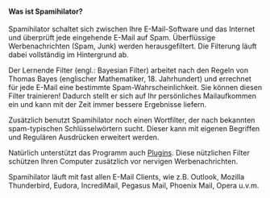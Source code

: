#### Was ist Spamihilator?

Spamihilator schaltet sich zwischen Ihre E-Mail-Software und das Internet und überprüft
jede eingehende E-Mail auf Spam. Überflüssige Werbenachrichten (Spam, Junk) werden
herausgefiltert. Die Filterung läuft dabei vollständig im Hintergrund ab.

Der Lernende Filter (engl.: Bayesian Filter) arbeitet nach den Regeln von Thomas Bayes
(englischer Mathematiker, 18. Jahrhundert) und errechnet für jede E-Mail eine bestimmte
Spam-Wahrscheinlichkeit. Sie können diesen Filter trainieren! Dadurch stellt er sich
auf Ihr persönliches Mailaufkommen ein und kann mit der Zeit immer bessere Ergebnisse
liefern.

Zusätzlich benutzt Spamihilator noch einen Wortfilter, der nach bekannten
spam-typischen Schlüsselwörtern sucht. Dieser kann mit eigenen Begriffen und Regulären
Ausdrücken erweitert werden.

Natürlich unterstützt das Programm auch <a href="{{ site.url }}/de/plugins">Plugins</a>.
Diese nützlichen Filter schützen Ihren Computer zusätzlich vor nervigen Werbenachrichten.

Spamihilator läuft mit fast allen E-Mail Clients, wie z.B. Outlook, Mozilla Thunderbird,
Eudora, IncrediMail, Pegasus Mail, Phoenix Mail, Opera u.v.m.
